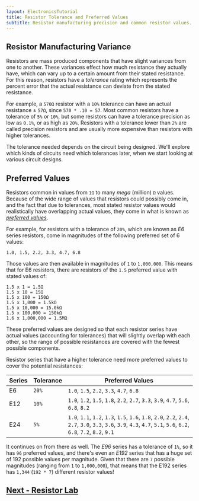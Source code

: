 ```yaml
---
layout: ElectronicsTutorial
title: Resistor Tolerance and Preferred Values
subtitle: Resistor manufacturing precision and common resistor values.
---
```


## Resistor Manufacturing Variance 

Resistors are mass produced components that have slight variances from one to another. These variances effect how much resistance they actually have, which can vary up to a certain amount from their stated resistance. For this reason, resistors have a _tolerance_ rating which represents the percent error that the actual resistance can deviate from the stated resistance.

For example, a `570Ω` resistor with a `10%` tolerance can have an actual resistance ± `57Ω`, since `570 * .10 = 57`. Most common resistors have a tolerance of `5%` or `10%`, but some resistors can have a tolerance precision as low as `0.1%`, or as high as `20%`. Resistors with a tolerance lower than `2%` are called precision resistors and are usually more expensive than resistors with higher tolerances.

The tolerance needed depends on the circuit being designed. We'll explore which kinds of circuits need which tolerances later, when we start looking at various circuit designs.

## Preferred Values

Resistors common in values from `1Ω` to many _mega_ (million) `Ω` values. Because of the wide range of values that resistors could possibly come in, and the fact that due to tolerances, most stated resistor values would realistically have overlapping actual values, they come in what is known as [_preferred values_](https://en.wikipedia.org/wiki/Preferred_number#E-series). 

For example, for resistors with a tolerance of `20%`, which are known as _E6_ series resistors, come in magnitudes of the following preferred set of 6 values:

```
1.0, 1.5, 2.2, 3.3, 4.7, 6.8
```

Those values are then available in magnitudes of `1` to `1,000,000`. This means that for E6 resistors, there are resistors of the `1.5` preferred value with stated values of:

```
1.5 x 1 = 1.5Ω
1.5 x 10 = 15Ω
1.5 x 100 = 150Ω
1.5 x 1,000 = 1.5kΩ
1.5 x 10,000 = 15.0kΩ
1.5 x 100,000 = 150kΩ
1.6 x 1,000,000 = 1.5MΩ
```

These preferred values are designed so that each resistor series have actual values (accounting for tolerances) that will slightly overlap with each other, so the range of possible resistances are covered with the fewest possible components.

Resistor series that have a higher tolerance need more preferred values to cover the potential resistances:

| Series | Tolerance | Preferred Values |
|--------|-----------|------------------|
| E6     | `20%`       | `1.0`, `1.5`, `2.2`, `3.3`, `4.7`, `6.8` |
| E12    | `10%`       | `1.0`, `1.2`, `1.5`, `1.8`, `2.2`, `2.7`, `3.3`, `3.9`, `4.7`, `5.6`, `6.8`, `8.2` |
| E24    | `5%`        | `1.0`, `1.1`, `1.2`, `1.3`, `1.5`, `1.6`, `1.8`, `2.0`, `2.2`, `2.4`, `2.7`, `3.0`, `3.3`, `3.6`, `3.9`, `4.3`, `4.7`, `5.1`, `5.6`, `6.2`, `6.8`, `7.2`, `8.2`, `9.1` |

<!--| E96    | 1%        | 1.00, 1.02, 1.05, 1.07, 1.10, 1.13, 1.15, 1.18, 1.21, 1.24, 1.27, 1.30, 1.33, 1.37, 1.40, 1.43, 1.47, 1.50, 1.54, 1.58, 1.62, 1.65, 1.69, 1.74, 1.78, 1.82, 1.87, 1.91, 1.96, 2.00, 2.05, 2.10, 2.15, 2.21, 2.26, 2.32, 2.37, 2.43, 2.49, 2.55, 2.61, 2.67, 2.74, 2.80, 2.87, 2.94, 3.01, 3.09, 3.16, 3.24, 3.32, 3.40, 3.48, 3.57, 3.65, 3.74, 3.83, 3.92, 4.02, 4.12, 4.22, 4.32, 4.42, 4.53, 4.64, 4.75, 4.87, 4.99, 5.11, 5.23, 5.36, 5.49, 5.62, 5.76, 5.90, 6.04, 6.19, 6.34, 6.49, 6.65, 6.81, 6.98, 7.15, 7.32, 7.50, 7.68, 7.87, 8.06, 8.25, 8.45, 8.66, 8.87, 9.09, 9.31, 9.53, 9.76 |-->

It continues on from there as well. The _E96_ series has a tolerance of `1%`, so it has `96` preferred values, and there's even an _E192_ series that has a huge set of 192 possible values per magnitude. Given that there are `7` possible magnitudes (ranging from `1` to `1,000,000`), that means that the E192 series has `1,344` (`192 * 7`) different resistor values!


## [Next - Resistor Lab](../Resistor_Lab)
